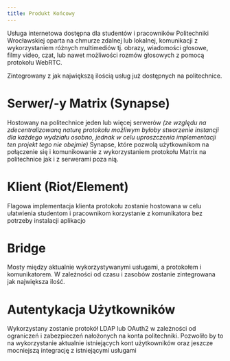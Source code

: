 ```yaml
---
title: Produkt Końcowy
---
```

Usługa internetowa dostępna dla studentów i pracowników Politechniki Wrocławskiej oparta na chmurze zdalnej lub lokalnej, komunikacji z wykorzystaniem różnych multimediów tj. obrazy, wiadomości głosowe, filmy video, czat, lub nawet możliwości rozmów głosowych z pomocą protokołu WebRTC.

Zintegrowany z jak największą ilością usług już dostępnych na politechnice.

# Serwer/-y Matrix (Synapse)
Hostowany na politechnice jeden lub więcej serwerów *(ze względu na zdecentralizowaną naturę protokołu możliwym byłoby stworzenie instancji dla każdego wydziału osobno, jednak w celu uproszczenia implementacji ten projekt tego nie obejmie)* Synapse, które pozwolą użytkownikom na połączenie się i komunikowanie z wykorzystaniem protokołu Matrix na politechnice jak i z serwerami poza nią.

# Klient (Riot/Element)
Flagowa implementacja klienta protokołu zostanie hostowana w celu ułatwienia studentom i pracownikom korzystanie z komunikatora bez potrzeby instalacji aplikacjo

# Bridge
Mosty między aktualnie wykorzystywanymi usługami, a protokołem i komunikatorem. W zależności od czasu i zasobów zostanie zintegrowana jak największa ilość.

# Autentykacja Użytkowników
Wykorzystany zostanie protokół LDAP lub OAuth2 w zależności od ograniczeń i zabezpieczeń nałożonych na konta politechniki. Pozwoliło by to na wykorzystanie aktualnie istniejących kont użytkowników oraz jeszcze mocniejszą integrację z istniejącymi usługami
